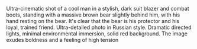 Ultra-cinematic shot of a cool man in a stylish, dark suit blazer and combat boots, standing with a massive brown bear slightly behind him,
with his hand resting on the bear. It's clear that the bear is his protector and his loyal, trained friend. 
Ultra-detailed photo in Russian style. Dramatic directed lights, 
minimal environmental immersion, solid red background. The image exudes boldness and a feeling of high tension
